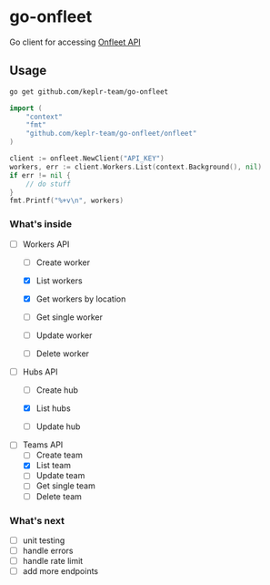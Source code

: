 # go-onfleet
Go client for accessing [Onfleet API](https://docs.onfleet.com/reference)

## Usage
```bash
go get github.com/keplr-team/go-onfleet
```

```go
import (
    "context"
    "fmt"
    "github.com/keplr-team/go-onfleet/onfleet"
)

client := onfleet.NewClient("API_KEY")
workers, err := client.Workers.List(context.Background(), nil)
if err != nil {
	// do stuff
}
fmt.Printf("%+v\n", workers)
```
### What's inside
- [ ] Workers API
    - [ ] Create worker
    - [x] List workers
    - [x] Get workers by location
    - [ ] Get single worker
    - [ ] Update worker
    - [ ] Delete worker


- [ ] Hubs API
    - [ ] Create hub
    - [x] List hubs
    - [ ] Update hub


- [ ] Teams API
    - [ ] Create team
    - [x] List team
    - [ ] Update team
    - [ ] Get single team
    - [ ] Delete team
    
### What's next

- [ ] unit testing
- [ ] handle errors
- [ ] handle rate limit
- [ ] add more endpoints
